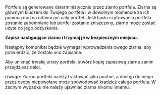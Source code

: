Portfele są generowane deterministycznie przez ziarno portfela. Ziarna są głównym kluczem do Twojego portfela i w dowolnym momencie za ich pomocą można odtworzyć cały portfel. Jeśli hasło szyfrowania portfela zostanie zapomniane lub portfel zostanie zniszczony, ziarno może zostać użyte do jego odzyskania.

**Zapisz następujące ziarno i trzymaj je w bezpiecznym miejscu.**

Następny komunikat będzie wymagał wprowadzenia owego ziarna, aby potwierdzić, że zostało ono zapisane.

Aby uniknąć trwałej utraty portfela, stwórz kopię zapasową ziarna zanim przejdziesz dalej.

*Uwaga*: Ziarno portfela należy traktować jako poufne, a dostęp do niego przez osoby niepowołane może spowodować kradzież całego portfela. W żadnym wypadku nie należy ujawniać ziarna nikomu innemu.
